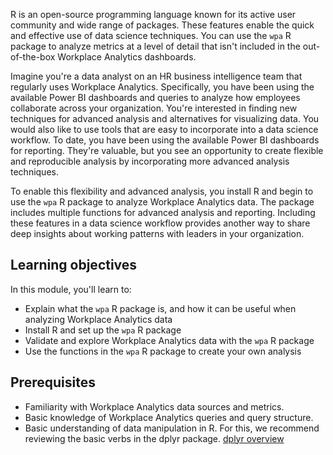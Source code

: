 R is an open-source programming language known for its active user community and wide range of packages. These features enable the quick and effective use of data science techniques. You can use the `wpa` R package to analyze metrics at a level of detail that isn't included in the out-of-the-box Workplace Analytics dashboards.

Imagine you're a data analyst on an HR business intelligence team that regularly uses Workplace Analytics. Specifically, you have been using the available Power BI dashboards and queries to analyze how employees collaborate across your organization. You're interested in finding new techniques for advanced analysis and alternatives for visualizing data. You would also like to use tools that are easy to incorporate into a data science workflow. To date, you have been using the available Power BI dashboards for reporting. They're valuable, but you see an opportunity to create flexible and reproducible analysis by incorporating more advanced analysis techniques.

To enable this flexibility and advanced analysis, you install R and begin to use the `wpa` R package to analyze Workplace Analytics data. The package includes multiple functions for advanced analysis and reporting. Including these features in a data science workflow provides another way to share deep insights about working patterns with leaders in your organization.

## Learning objectives

In this module, you'll learn to:

- Explain what the `wpa` R package is, and how it can be useful when analyzing Workplace Analytics data
- Install R and set up the `wpa` R package
- Validate and explore Workplace Analytics data with the `wpa` R package
- Use the functions in the `wpa` R package to create your own analysis

## Prerequisites

- Familiarity with Workplace Analytics data sources and metrics.
- Basic knowledge of Workplace Analytics queries and query structure.
- Basic understanding of data manipulation in R. For this, we recommend reviewing the basic verbs in the dplyr package. [dplyr overview](https://dplyr.tidyverse.org/)
